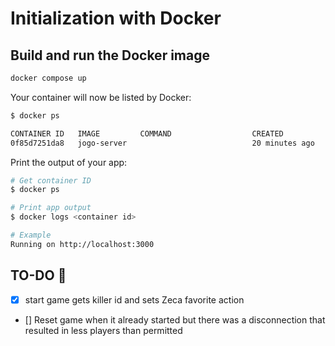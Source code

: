 # Initialization with Docker

## Build and run the Docker image

```bash
docker compose up
```

Your container will now be listed by Docker:

```bash
$ docker ps

CONTAINER ID   IMAGE         COMMAND                  CREATED          STATUS         PORTS                    NAMES        
0f85d7251da8   jogo-server                            20 minutes ago   Up 7 seconds   0.0.0.0:3000->3000/tcp   jogo-server-1
```

Print the output of your app:

```bash
# Get container ID
$ docker ps

# Print app output
$ docker logs <container id>

# Example
Running on http://localhost:3000
```

## TO-DO 📝

- [X] start game gets killer id and sets Zeca favorite action
- [] Reset game when it already started but there was a disconnection that resulted in less players than permitted